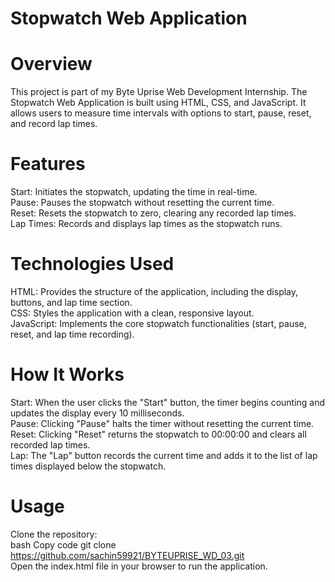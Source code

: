 # Stopwatch Web Application
# Overview
This project is part of my Byte Uprise Web Development Internship. The Stopwatch Web Application is built using HTML, CSS, and JavaScript. It allows users to measure time intervals with options to start, pause, reset, and record lap times.

# Features
Start: Initiates the stopwatch, updating the time in real-time.<br>
Pause: Pauses the stopwatch without resetting the current time.<br>
Reset: Resets the stopwatch to zero, clearing any recorded lap times.<br>
Lap Times: Records and displays lap times as the stopwatch runs.

# Technologies Used
HTML: Provides the structure of the application, including the display, buttons, and lap time section.<br>
CSS: Styles the application with a clean, responsive layout.<br>
JavaScript: Implements the core stopwatch functionalities (start, pause, reset, and lap time recording).

# How It Works
Start: When the user clicks the "Start" button, the timer begins counting and updates the display every 10 milliseconds.<br>
Pause: Clicking "Pause" halts the timer without resetting the current time.<br>
Reset: Clicking "Reset" returns the stopwatch to 00:00:00 and clears all recorded lap times.<br>
Lap: The "Lap" button records the current time and adds it to the list of lap times displayed below the stopwatch.

# Usage
Clone the repository:<br>
bash
Copy code
git clone https://github.com/sachin59921/BYTEUPRISE_WD_03.git
<br>
Open the index.html file in your browser to run the application.